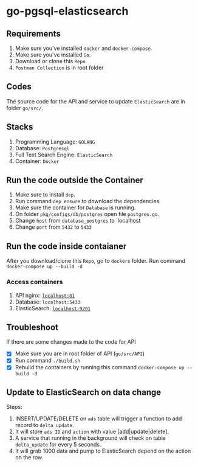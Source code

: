 # go-pgsql-elasticsearch

## Requirements
1. Make sure you've installed `docker` and `docker-compose`.
2. Make sure you've installed `Go`.
3. Download or clone this `Repo`.
4. `Postman Collection` is in root folder

## Codes
The source code for the API and service to update `ElasticSearch` are in folder `go/src/`.

## Stacks
1. Programming Language: `GOLANG`
2. Database: `Postgresql`
3. Full Text Search Engine: `ElasticSearch`
4. Container: `Docker`

## Run the code outside the Container
1. Make sure to install `dep`.
2. Run command `dep ensure` to download the dependencies.
3. Make sure the container for `Database` is running.
4. On folder `pkg/configs/db/postgres` open file `postgres.go`.
5. Change `host` from `database_postgres` to `localhost
6. Change `port` from `5432` to `5433`

## Run the code inside contaianer
After you download/clone this `Repo`, go to `dockers` folder. Run command `docker-compose up --build -d`

### Access containers
1. API nginx: [`localhost:81`](http://localhost:81/)
2. Database: `localhost:5433`
3. ElasticSearch: [`localhost:9201`](http://locahost:9201/)

## Troubleshoot
If there are some changes made to the code for API
- [x] Make sure you are in root folder of API (`go/src/API`)
- [x] Run command `./build.sh`
- [x] Rebuild the containers by running this command `docker-compose up --build -d`

## Update to ElasticSearch on data change
Steps:
1. INSERT/UPDATE/DELETE on `ads` table will trigger a function to add record to `delta_update`.
2. It will store `ads ID` and `action` with value [add|update|delete].
3. A service that running in the background will check on table `delta_update` for every 5 seconds.
4. It will grab 1000 data and pump to ElasticSearch depend on the action on the row.